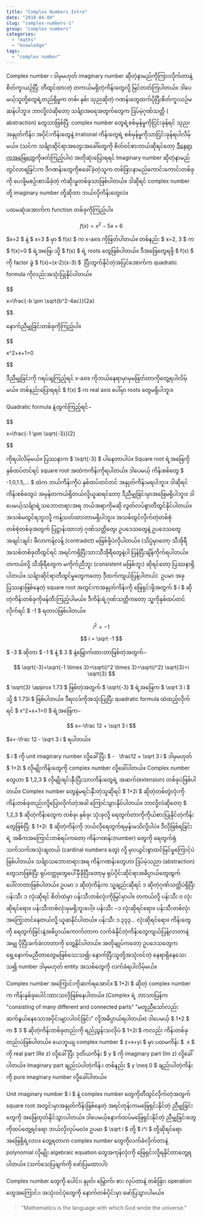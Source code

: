 ```yaml
---
title: "Complex Numbers Intro"
date: "2018-04-04"
slug: "complex-numbers-1"
group: "complex numbers"
categories:
  - "maths"
  - "knowledge"
tags:
  - "complex number"
---
```


Complex number ၊ ဒါမှမဟုတ် imaginary number ဆိုတဲ့နာမည်ကိုကြားလိုက်တာနဲ့ စိတ်ကူးယဉ်ပြီ: တီထွင်ထားတဲ့ တကယ်မရှိတဲ့ကိန်းတွေလို့ မြင်တတ်ကြပါတယ်။ ဒါပေမယ့်သူတို့တွေရဲ့တည်ရှိမှုက တစ်၊ နှစ်၊ သုညဆိုတဲ့ ဂဏန်းတွေထက်ပိုပြီးစိတ်ကူးယဉ်မဆန်ပါဘူး။ ဘာလို့လဲဆိုတော့ သင်္ချာအရေအတွက်တွေက ဒြပ်မဲ့ဂုဏ်သတ္တိ (​abstraction) တွေသာဖြစ်ပြီ: complex number တွေရဲ့စစ်မှန်မှုကိုငြင်းခုန်ရင် သုည၊ အနှုတ်ကိန်း၊ အပိုင်းကိန်းတွေနဲ့ irrational ကိန်းတွေရဲ့ စစ်မှန်မှုကိုသာငြင်းခုန်ရပါလိမ့်မယ်။ (သင်က သင်္ချာဆိုင်ရာအတွေးအခေါ်တွေကို စိတ်ဝင်စားတယ်ဆိုရင်တော့ [ဒီနေရာကအဖြေတွေ](https://www.quora.com/What-do-you-propose-as-better-names-for-the-real-and-complex-numbers-What-names-could-we-replace-them-with-in-the-coming-centuries)ကိုဖတ်ကြည့်ပါ။) အတိုဆုံးပြောရရင် Imaginary number ဆိုတဲ့နာမည်တွင်လာရခြင်းက ဒီဂဏန်းတွေကိုစခေါ်ခဲ့တဲ့သူက တစ်ခြားနာမည်ကောင်းကောင်းတစ်ခုကို ပေးဖို့မစဉ်းစားမိခဲ့တဲ့ ကံဆိုးမှုတစ်ခုသာဖြစ်ပါတယ်။ ဒါဆိုရင် complex number တို့ imaginary number တို့ဆိုတာ ဘယ်လိုကိန်းတွေလဲ။

ပထမဆုံးအောက်က function တစ်ခုကိုကြည့်ပါ။

$$
 f(x)=x^2-5x+6
$$

$x=2 $ နဲ့ $ x=3 $ မှာ $ f(x) $ က x-axis ကိုဖြတ်ပါတယ်။ တစ်နည်း $ x=2, 3 $ က $ f(x)=0 $ ရဲ့အဖြေ၊ သို့ $ f(x) $ ရဲ့ roots တွေဖြစ်ပါတယ်။ ဒီအဖြေတွေရဖို့ $ f(x) $ ကို factor ခွဲ $ f(x)=(x-2)(x-3) $  ပြီးတွက်နိုင်တဲ့အပြင်အောက်က quadratic formula ကိုလည်းအသုံးပြုနိုင်ပါတယ်။

$$

x=\frac{-b \pm \sqrt{b^2-4ac}}{2a}


$$

နောက်ညီမျှခြင်းတစ်ခုကိုကြည့်ပါ။

$$

x^2+x+1=0


$$

ဒီညီမျှခြင်းကို ဂရပ်ချကြည့်ရင် x-axis ကိုဘယ်နေရာမှာမှမဖြတ်တာကိုတွေ့ရပါလိမ့်မယ်။ တစ်နည်းပြောရရင် $ f(x) $ က real axis ပေါ်မှာ roots တွေမရှိပါဘူး။

Quadratic formula နဲ့တွက်ကြည့်ရင်−

$$

x=\frac{-1 \pm \sqrt{-3}}{2}


$$

ကိုရပါလိမ့်မယ်။ ပြဿနာက $ \sqrt{-3} $ ပါနေတာပါပဲ။ Square root ရဲ့အဖြေကိုနှစ်ထပ်တင်ရင် square root အထဲကကိန်းကိုရပါတယ်။ ဒါပေမယ့် ကိန်းစစ်တွေ $ -1,0,1.5,... $ ထဲက ဘယ်ကိန်းကိုပဲ နှစ်ထပ်တင်တင် အနှုတ်ကိန်းမရပါဘူး။ ဒါဆိုရင် ကိန်းစစ်တွေပဲ အမှန်တကယ်ရှိတယ်လို့ယူဆရင်တော့ ဒီညီမျှခြင်းမှာအဖြေမရှိပါဘူး။ ဒါပေမယ့်သင်္ချာရဲ့သဘောတရားအရ ဘယ်အရာကိုမဆို လွတ်လပ်စွာတီထွင်နိုင်ပါတယ်။ အသစ်မထွင်ရဘူးလို့ ကန့်သတ်ထားတာမရှိပါဘူး။ အသစ်ထွင်လိုက်တဲ့တစ်စုံတစ်စုံတစ်ခုအတွက် ပြဋ္ဌာန်းထားတဲ့ ဂုဏ်သတ္တိတွေ၊ ဥပဒေသတွေနဲ့ ဥပဒေသတွေ အချင်းချင်း ဖီလာကန့်လန့် (contradict) မဖြစ်ဖို့ပဲလိုပါတယ်။ (သိပ္ပံမှာတော့ သီအိုရီအသစ်တစ်ခုတီထွင်ရင် အရင်ကရှိပြီးသားသီအိုရီတွေနဲ့ပါ ပြန်ပြီးချိန်ကိုက်ရပါတယ်။ တကယ်လို့ သီအိုရီတွေက မကိုက်ညီဘူး (consistent မဖြစ်ဘူး) ဆိုရင်တော့ ပြဿနာရှိပါတယ်။ သင်္ချာဆိုင်ရာတီထွင်မှုတွေကတော့ ဒီ့ထက်ကျယ်ပြန့်ပါတယ်)  ဥပမာ အခုပြဿနာဖြစ်နေတဲ့ square root အတွင်းကအနှုတ်ကိန်းကို ဖြေရှင်းဖို့အတွက် $ i $ ဆိုတဲ့ကိန်းတစ်ခုကိုဖန်တီးကြည့်ပါမယ်။ ဒီကိန်းရဲ့ဂုဏ်သတ္တိကတော့ သူ့ကိုနှစ်ထပ်တင်လိုက်ရင် $ -1 $ ရတာပဲဖြစ်ပါတယ်။

$$
i^2=-1
$$

$$
i = \sqrt -1
$$

$ -3 $ ဆိုတာ $ -1 $ နဲ့ $ 3 $ နဲ့မြှောက်ထားတာဖြစ်တဲ့အတွက်−

$$
\sqrt{-3}=\sqrt{-1 \times 3}=\sqrt{i^2 \times 3}=\sqrt{i^2} \sqrt{3}=i \sqrt{3}
$$

$
\sqrt{3} \approx 1.73 $ ဖြစ်တဲ့အတွက် $ \sqrt{-3} $ ရဲ့အဖြေက $ \sqrt 3 i $ သို့ $ 1.73i $ ဖြစ်ပါတယ်။ ဒီရလဒ်ကိုအသုံးပြုပြီး quadratic formula ထဲထည့်လိုက်ရင် $ x^2+x+1=0 $ ရဲ့အဖြေက−

$$
x=-\frac 12 + \sqrt 3 i
$$

$x=-\frac 12 - \sqrt 3 i $ ရပါတယ်။

$ i $ ကို unit imaginary number လို့ခေါ်ပြီး $ -   \frac12 + \sqrt 3 i $ ဒါမှမဟုတ် $ 1+2i $ လိုမျိုးကိန်းတွေကို complex number လို့ခေါ်ပါတယ်။ Complex number တွေဟာ $ 1,2,3 $ လိုမျိုးရင်းနှီးပြီးသားကိန်းတွေရဲ့ အဆက်(extension) တစ်ခုပဲဖြစ်ပါတယ်။ Complex number တွေနဲ့မရင်းနှီးတဲ့သူဆိုရင် $ 1+2i $ ဆိုတဲ့တစ်တွဲလုံးကို ကိန်းတစ်ခုတည်းလို့ပြောလိုက်တဲ့အခါ ကြောင်သွားနိုင်ပါတယ်။ ဘာလို့လဲဆိုတော့ $ 1,2,3 $ ဆိုတဲ့ကိန်းတွေက တစ်ခု၊ နှစ်ခု၊ သုံးခုလို့ ရေတွက်တာကိုကိုယ်စားပြုနိုင်တဲ့ကိန်းတွေဖြစ်ပြီ: $ 1+2i  $ ဆိုတဲ့ကိန်းကို ဘယ်လိုရေတွက်ရမှန်းမသိလို့ပါပဲ။ ဒီလိုဖြစ်ရခြင်းရဲ့ အဓိကအကြောင်းတစ်ရပ်ကတော့ ကိန်းဂဏန်း(number) တွေကို ရေတွက်ရုံသက်သက်အသုံးချတယ် (cardinal numbers တွေ) လို့ မှားယွင်းစွာထင်မြင်မှုကြောင့်ပဲဖြစ်ပါတယ်။ သင်္ချာသဘောတရားအရ ကိန်းဂဏန်းတွေဟာ ဒြပ်မဲ့သညာ (​abstraction) တွေသာဖြစ်ပြီး ရုပ်ဝတ္ထုတွေပေါ်မှီခိုပြီးတော့မှ ရုပ်ပိုင်းဆိုင်ရာအဓိပ္ပာယ်တွေထွက်ပေါ်လာတာဖြစ်ပါတယ်။ ဥပမာ ၁ ဆိုတဲ့ကိန်းက သူ့ချည်းဆိုရင် ၁ ဆိုတဲ့ဂုဏ်သတ္တိပဲရှိပြီး ပန်းသီး ၁ လုံးဆိုရင် စိတ်ထဲမှာ ပန်းသီးတစ်လုံးကိုမြင်မှာပါ။ တကယ်လို့ ပန်းသီး ၀ လုံးဆိုရင်ရော။ ပန်းသီးတစ်လုံးမှမရှိဘူးပေါ့။ ပန်းသီး −၁ လုံးဆိုရင်ရော။ ပန်းသီးတစ်လုံးအကြွေးတင်နေတယ်လို့ ယူဆနိုင်ပါတယ်။ ပန်းသီး ၁.၃၃၃… လုံးဆိုရင်ရော။ ကိန်းတွေကို ရေတွက်ခြင်းနဲ့အဓိပ္ပာယ်ကောက်တာက လက်ခံနိုင်တဲ့ကိန်းတွေကျယ်ပြန့်လာတာနဲ့အမျှ ပိုပြီးခက်ခဲလာတာကို တွေ့နိုင်ပါတယ်။ အတိုချုပ်ကတော့ ဥပဒေသတွေက ရှေ့နောက်မညီတာတွေမဖြစ်သေးသ၍၊ နောက်ပြီးသူတို့အသုံးဝင်တဲ့ နေရာရှိနေသေးသ၍ number ဒါမှမဟုတ် entity အသစ်တွေကို လက်ခံရပါလိမ့်မယ်။

Complex number အကြောင်းကိုဆက်ရအောင်။ $ 1+2i $ ဆိုတဲ့ complex number က ကိန်းနှစ်ခုပေါင်းထားသလိုဖြစ်နေပါတယ်။ (Complex ရဲ့ ဘာသာပြန်က "consisting of many different and connected parts" "မတူညီသော်လည်း ဆက်နွယ်နေသောအပိုင်းများပါဝင်ခြင်း" လို့အဓိပ္ပာယ်ရပါတယ်။) ဒါပေမယ့် $ 1+2 $ က $ 3 $ ဆိုတဲ့ကိန်းတစ်ခုတည်းကို ရည်ညွှန်းသလိုပဲ $ 1+2i $ ကလည်း ကိန်းတစ်ခုတည်းပဲဖြစ်ပါတယ်။ ယေဘူယျ complex number $ z=x+yi $ မှာ ပထမကိန်း $  x $ ကို real part (Re z) လို့ခေါ်ပြီး ဒုတိယကိန်း $ y $ ကို imaginary part (Im z) လို့ခေါ်ပါတယ်။ Imaginary part ချည်းပဲပါတဲ့ကိန်:၊ တစ်နည်း $ y \neq 0 $ ချည်းပါတဲ့ကိန်းကို pure imaginary number လို့ခေါ်ပါတယ်။

Unit imaginary number $ i $ နဲ့ complex number တွေကိုတီထွင်လိုက်တဲ့အတွက် square root အတွင်းမှာအနှုတ်ကိန်းဖြစ်နေတဲ့ အရင်တုန်းကမဖြေရှင်းနိုင်တဲ့ ညီမျှခြင်းတွေကို အဖြေထုတ်နိုင်သွားပါတယ်။ ဒါပေမယ့်နောက်ထပ်မဖြေရှင်းနိုင်တဲ့ ညီမျှခြင်းတွေကိုထပ်တွေ့ရင်ရော ဘယ်လိုလုပ်မလဲ။ ဥပမာ $ \sqrt i $ တို့ $ i^i $ တို့ဆိုရင်ရော အဖြေရှိရဲ့လား။ တွေ့ရတာက complex number တွေကိုလက်ခံလိုက်တာနဲ့ polynomial လိုမျိုး algebraic equation တွေအကုန်လုံးကို ဖြေရှင်းလို့ရနိုင်တာတွေ့ရပါတယ်။ (သက်သေပြချက်ကို ဖော်ပြမထားပါ)

Complex number တွေကို ပေါင်း၊ နှုတ်၊ မြှောက်၊ စား လုပ်တာနဲ့ တစ်ခြား operation တွေအကြောင်း၊ အသုံးဝင်ပုံတွေကို နောက်တစ်ပိုင်းမှာ ဖော်ပြသွားပါမယ်။

<Blockquote author="Galileo Galilei">
"Mathematics is the language with which God wrote the universe."
</Blockquote>
